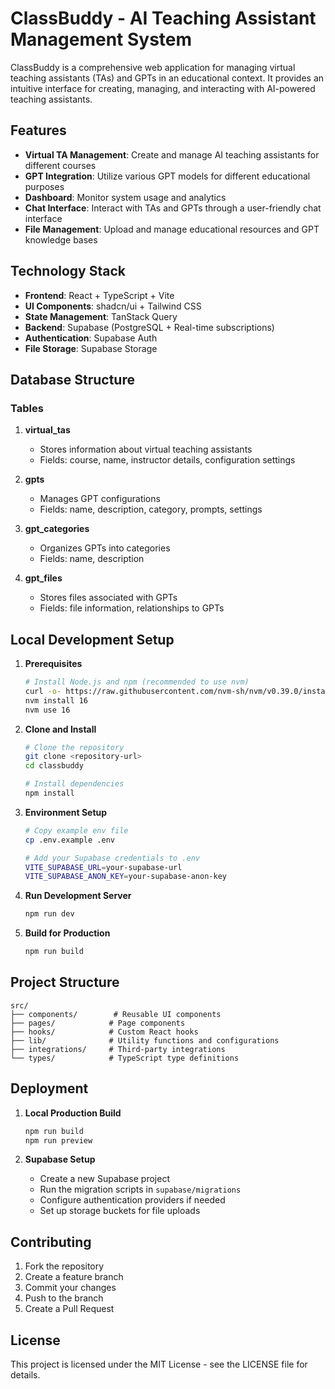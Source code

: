 # ClassBuddy - AI Teaching Assistant Management System

ClassBuddy is a comprehensive web application for managing virtual teaching assistants (TAs) and GPTs in an educational context. It provides an intuitive interface for creating, managing, and interacting with AI-powered teaching assistants.

## Features

- **Virtual TA Management**: Create and manage AI teaching assistants for different courses
- **GPT Integration**: Utilize various GPT models for different educational purposes
- **Dashboard**: Monitor system usage and analytics
- **Chat Interface**: Interact with TAs and GPTs through a user-friendly chat interface
- **File Management**: Upload and manage educational resources and GPT knowledge bases

## Technology Stack

- **Frontend**: React + TypeScript + Vite
- **UI Components**: shadcn/ui + Tailwind CSS
- **State Management**: TanStack Query
- **Backend**: Supabase (PostgreSQL + Real-time subscriptions)
- **Authentication**: Supabase Auth
- **File Storage**: Supabase Storage

## Database Structure

### Tables

1. **virtual_tas**
   - Stores information about virtual teaching assistants
   - Fields: course, name, instructor details, configuration settings

2. **gpts**
   - Manages GPT configurations
   - Fields: name, description, category, prompts, settings

3. **gpt_categories**
   - Organizes GPTs into categories
   - Fields: name, description

4. **gpt_files**
   - Stores files associated with GPTs
   - Fields: file information, relationships to GPTs

## Local Development Setup

1. **Prerequisites**
   ```bash
   # Install Node.js and npm (recommended to use nvm)
   curl -o- https://raw.githubusercontent.com/nvm-sh/nvm/v0.39.0/install.sh | bash
   nvm install 16
   nvm use 16
   ```

2. **Clone and Install**
   ```bash
   # Clone the repository
   git clone <repository-url>
   cd classbuddy

   # Install dependencies
   npm install
   ```

3. **Environment Setup**
   ```bash
   # Copy example env file
   cp .env.example .env

   # Add your Supabase credentials to .env
   VITE_SUPABASE_URL=your-supabase-url
   VITE_SUPABASE_ANON_KEY=your-supabase-anon-key
   ```

4. **Run Development Server**
   ```bash
   npm run dev
   ```

5. **Build for Production**
   ```bash
   npm run build
   ```

## Project Structure

```
src/
├── components/        # Reusable UI components
├── pages/            # Page components
├── hooks/            # Custom React hooks
├── lib/              # Utility functions and configurations
├── integrations/     # Third-party integrations
└── types/            # TypeScript type definitions
```

## Deployment

1. **Local Production Build**
   ```bash
   npm run build
   npm run preview
   ```

2. **Supabase Setup**
   - Create a new Supabase project
   - Run the migration scripts in `supabase/migrations`
   - Configure authentication providers if needed
   - Set up storage buckets for file uploads

## Contributing

1. Fork the repository
2. Create a feature branch
3. Commit your changes
4. Push to the branch
5. Create a Pull Request

## License

This project is licensed under the MIT License - see the LICENSE file for details.